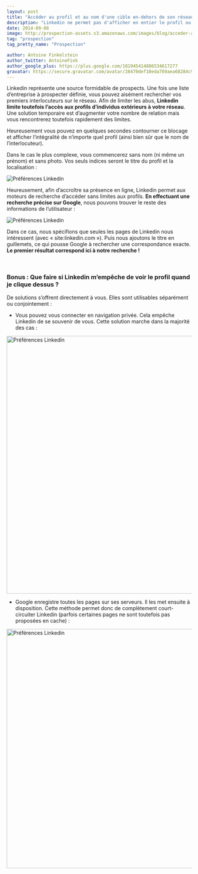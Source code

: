 ```yaml
---
layout: post
title: "Accéder au profil et au nom d'une cible en-dehors de son réseau Linkedin"
description: "Linkedin ne permet pas d'afficher en entier le profil ou le nom d'un utilisateur en dehors de votre réseau. Voici la solution."
date: 2014-09-08
image: http://prospection-assets.s3.amazonaws.com/images/blog/acceder-a-n-importe-quel-profil-linkedin/linkedin-header.jpg
tag: "prospection"
tag_pretty_name: "Prospection"

author: Antoine Finkelstein
author_twitter: AntoineFink
author_google_plus: https://plus.google.com/101945414886534617277
gravatar: https://secure.gravatar.com/avatar/28470def10eda769aea68284c919493f?d=mm&s=40&r=G
---
```


Linkedin représente une source formidable de prospects. Une fois une liste d’entreprise à prospecter définie, vous pouvez aisément rechercher vos premiers interlocuteurs sur le réseau. Afin de limiter les abus, **Linkedin limite toutefois l’accès aux profils d’individus extérieurs à votre réseau**. Une solution temporaire est d’augmenter votre nombre de relation mais vous rencontrerez toutefois rapidement des limites.

Heureusement vous pouvez en quelques secondes contourner ce blocage et afficher l’intégralité de n’importe quel profil (ainsi bien sûr que le nom de l’interlocuteur).

Dans le cas le plus complexe, vous commencerez sans nom (ni même un prénom) et sans photo. Vos seuls indices seront le titre du profil et la localisation :

<img class="img-responsive" src="http://prospection-assets.s3.amazonaws.com/images/blog/acceder-a-n-importe-quel-profil-linkedin/img1.jpg" alt="Préférences Linkedin" />

Heureusement, afin d’accroître sa présence en ligne, Linkedin permet aux moteurs de recherche d’accéder sans limites aux profils. **En effectuant une recherche précise sur Google**, nous pouvons trouver le reste des informations de l’utilisateur :

<img class="img-responsive" src="http://prospection-assets.s3.amazonaws.com/images/blog/acceder-a-n-importe-quel-profil-linkedin/img2.jpg" alt="Préférences Linkedin" />

Dans ce cas, nous spécifions que seules les pages de Linkedin nous intéressent (avec « site:linkedin.com »). Puis nous ajoutons le titre en guillemets, ce qui pousse Google à rechercher une correspondance exacte. **Le premier résultat correspond ici à notre recherche !**

<br>

### Bonus : Que faire si Linkedin m’empêche de voir le profil quand je clique dessus ?

De solutions s’offrent directement à vous. Elles sont utilisables séparément ou conjointement :

* Vous pouvez vous connecter en navigation privée. Cela empêche Linkedin de se souvenir de vous. Cette solution marche dans la majorité des cas :

<img class="img-responsive" src="http://prospection-assets.s3.amazonaws.com/images/blog/acceder-a-n-importe-quel-profil-linkedin/img3.jpg" alt="Préférences Linkedin" width="700" />

* Google enregistre toutes les pages sur ses serveurs. Il les met ensuite à disposition. Cette méthode permet donc de complètement court-circuiter Linkedin (parfois certaines pages ne sont toutefois pas proposées en cache) :

<img class="img-responsive" src="http://prospection-assets.s3.amazonaws.com/images/blog/acceder-a-n-importe-quel-profil-linkedin/img4.jpg" alt="Préférences Linkedin" width="650" />